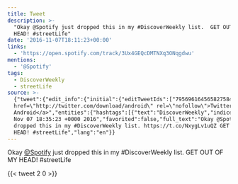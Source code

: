 ```yaml
---
title: Tweet
description: >-
  "Okay @Spotify just dropped this in my #DiscoverWeekly list.  GET OUT OF MY
  HEAD! #streetLife"
date: '2016-11-07T18:11:23+00:00'
links:
  - 'https://open.spotify.com/track/3Ux4GEQcDMTNXq3ONqgdwu'
mentions:
  - '@Spotify'
tags:
  - DiscoverWeekly
  - streetLife
source: >-
  {"tweet":{"edit_info":{"initial":{"editTweetIds":["795696164565827584"],"editableUntil":"2016-11-07T19:35:23.609Z","editsRemaining":"5","isEditEligible":true}},"retweeted":false,"source":"<a
  href=\"http://twitter.com/download/android\" rel=\"nofollow\">Twitter for
  Android</a>","entities":{"hashtags":[{"text":"DiscoverWeekly","indices":["38","53"]},{"text":"streetLife","indices":["104","115"]}],"symbols":[],"user_mentions":[{"name":"Spotify","screen_name":"Spotify","indices":["5","13"],"id_str":"17230018","id":"17230018"}],"urls":[{"url":"https://t.co/NxygLv1uQZ","expanded_url":"https://open.spotify.com/track/3Ux4GEQcDMTNXq3ONqgdwu","display_url":"open.spotify.com/track/3Ux4GEQc…","indices":["60","83"]}]},"display_text_range":["0","115"],"favorite_count":"2","id_str":"795696164565827584","truncated":false,"retweet_count":"0","id":"795696164565827584","possibly_sensitive":false,"created_at":"Mon
  Nov 07 18:35:23 +0000 2016","favorited":false,"full_text":"Okay @Spotify just
  dropped this in my #DiscoverWeekly list. https://t.co/NxygLv1uQZ GET OUT OF MY
  HEAD! #streetLife","lang":"en"}}
---
```

Okay [@Spotify](https://twitter.com/@Spotify) just dropped this in my #DiscoverWeekly list.  GET OUT OF MY HEAD! #streetLife
    
{{< tweet 2 0 >}}
    
